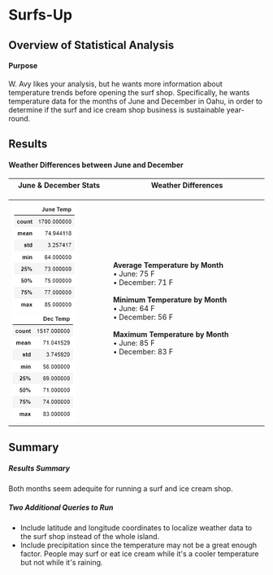 # Surfs-Up

## Overview of Statistical Analysis
#### Purpose
W. Avy likes your analysis, but he wants more information about temperature trends before opening the surf shop. Specifically, he wants temperature data for the months of June and December in Oahu, in order to determine if the surf and ice cream shop business is sustainable year-round.

## Results
#### Weather Differences between June and December
| June & December Stats <img width=500/>  | Weather Differences <img width=1000/> |
| ------------- | ------------- |
| ![June](https://github.com/HeatherNylander/Surfs-Up/blob/main/june.png) ![December](https://github.com/HeatherNylander/Surfs-Up/blob/main/dec.png) | **Average Temperature by Month**<br />• June: 75 F  <br /> 	• December: 71 F <br />  <br /> **Minimum Temperature by Month**<br />• June: 64 F  <br /> 	• December: 56 F <br />  <br /> **Maximum Temperature by Month**<br />• June: 85 F  <br /> 	• December: 83 F <br />  <br />|

## Summary
##### Results Summary
Both months seem adequite for running a surf and ice cream shop.
##### Two Additional Queries to Run
- Include latitude and longitude coordinates to localize weather data to the surf shop instead of the whole island.
- Include precipitation since the temperature may not be a great enough factor. People may surf or eat ice cream while it's a cooler temperature but not while it's raining.
